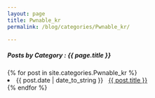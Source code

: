 ```yaml
---
layout: page
title: Pwnable_kr
permalink: /blog/categories/Pwnable_kr/

---
```


<h5> Posts by Category : {{ page.title }} </h5>

<div class="card">
{% for post in site.categories.Pwnable_kr %}
 <li class="category-posts"><span>{{ post.date | date_to_string }}</span> &nbsp; <a href="{{ post.url }}">{{ post.title }}</a></li>
{% endfor %}
</div>

